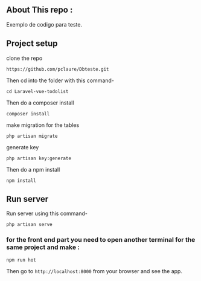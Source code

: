 

## About This repo :

Exemplo de codigo para teste.

## Project setup

clone the repo 
```
https://github.com/pclaure/Dbteste.git
```


Then cd into the folder with this command-

```
cd Laravel-vue-todolist
```

Then do a composer install

```
composer install
```

make migration for the tables 

```
php artisan migrate
```

generate key 

```
php artisan key:generate
```


Then do a npm install

```
npm install
```
## Run server

Run server using this command-

```
php artisan serve
```
### for the front end part you need to open another terminal for the same project and make :
```
npm run hot
```

Then go to `http://localhost:8000` from your browser and see the app.
